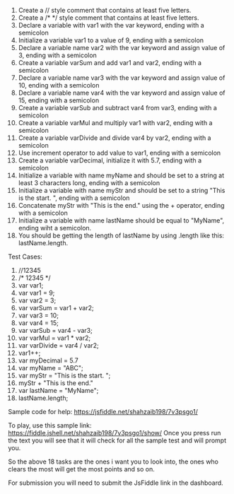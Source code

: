 1. Create a // style comment that contains at least five letters. 
2. Create a /* */ style comment that contains at least five letters. 
3. Declare a variable with var1 with the var keyword, ending with a semicolon
4. Initialize a variable var1 to a value of 9, ending with a semicolon
5. Declare a variable name var2 with the var keyword and assign value of 3, ending with a semicolon
6. Create a variable varSum and add var1 and var2, ending with a semicolon 
7. Declare a variable name var3 with the var keyword and assign value of 10, ending with a semicolon
8. Declare a variable name var4 with the var keyword and assign value of 15, ending with a semicolon
9. Create a variable varSub and subtract var4 from var3, ending with a semicolon 
10. Create a variable varMul and multiply var1 with var2, ending with a semicolon 
11. Create a variable varDivide and divide var4 by var2, ending with a semicolon 
12. Use increment operator to add value to var1, ending with a semicolon
13. Create a variable varDecimal, initialize it with 5.7, ending with a semicolon
14. Initialize a variable with name myName and should be set to a string at least 3 characters long, ending with a semicolon
15. Initialize a variable with name myStr and should be set to a string "This is the start. ", ending with a semicolon
16. Concatenate myStr with "This is the end." using the + operator, ending with a semicolon
17. Initialize a variable with name lastName should be equal to "MyName", ending wiht a semicolon.
18. You should be getting the length of lastName by using .length like this: lastName.length.


Test Cases:
1. //12345
2. /* 12345 */
3. var var1;
4. var var1 = 9;
5. var var2 = 3;
6. var varSum = var1 + var2;
7. var var3 = 10;
8. var var4 = 15;
9. var varSub = var4 - var3;
10. var varMul = var1 * var2;
11. var varDivide = var4 / var2;
12. var1++;
13. var myDecimal = 5.7
14. var myName = "ABC";
15. var myStr = "This is the start. ";
16. myStr + "This is the end." 
17. var lastName = "MyName";
18. lastName.length;


Sample code for help: https://jsfiddle.net/shahzaib198/7v3psgo1/

To play, use this sample link: https://fiddle.jshell.net/shahzaib198/7v3psgo1/show/ Once you press run the text you will see that it will check for all the sample test and will prompt you.

So the above 18 tasks are the ones i want you to look into, the ones who clears the most will get the most points and so on.

For submission you will need to submit the JsFiddle link in the dashboard.
